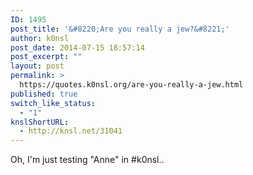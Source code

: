 ```yaml
---
ID: 1495
post_title: '&#8220;Are you really a jew?&#8221;'
author: k0nsl
post_date: 2014-07-15 18:57:14
post_excerpt: ""
layout: post
permalink: >
  https://quotes.k0nsl.org/are-you-really-a-jew.html
published: true
switch_like_status:
  - "1"
knslShortURL:
  - http://knsl.net/31041
---
```

Oh, I'm just testing "Anne" in #k0nsl..